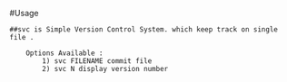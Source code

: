 #Usage

    ##svc is Simple Version Control System. which keep track on single file .
    
		Options Available :
			1) svc FILENAME commit file
			2) svc N display version number
